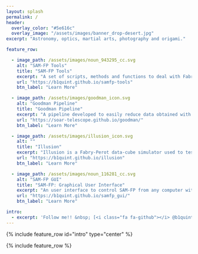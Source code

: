```yaml
---
layout: splash
permalink: /
header:
  overlay_color: "#5e616c"
  overlay_image: "/assets/images/banner_drop-desert.jpg"
excerpt: "Astronomy, optics, martial arts, photography and origami."

feature_row:

  - image_path: /assets/images/noun_943295_cc.svg
    alt: "SAM-FP Tools"
    title: "SAM-FP Tools"
    excerpt: "A set of scripts, methods and functions to deal with Fabry-Perot data at SOAR Telescope."
    url: "https://b1quint.github.io/samfp-tools"
    btn_label: "Learn More"

  - image_path: /assets/images/goodman_icon.svg
    alt: "Goodman Pipeline"
    title: "Goodman Pipeline"
    excerpt: "A pipeline developed to easily reduce data obtained with the Goodman High Throughput Spectrograph ."
    url: "https://soar-telescope.github.io/goodman/"
    btn_label: "Learn More"

  - image_path: /assets/images/illusion_icon.svg
    alt: ""
    title: "Illusion"
    excerpt: "Illusion is a Fabry-Perot data-cube simulator used to test SAM-FP Tools."
    url: "https://b1quint.github.io/illusion"
    btn_label: "Learn More"

  - image_path: /assets/images/noun_116281_cc.svg
    alt: "SAM-FP GUI"
    title: "SAM-FP: Graphical User Interface"
    excerpt: "An user interface to control SAM-FP from any computer within SOAR's Network."
    url: "https://b1quint.github.io/samfp_gui/"
    btn_label: "Learn More"

intro:
  - excerpt: 'Follow me!! &nbsp; [<i class="fa fa-github"></i> @b1quint](https://github.com/b1quint){: .btn}'
---
```


{% include feature_row id="intro" type="center" %}

{% include feature_row %}

<meta name="google-site-verification" content="9TyxI0xrnTKM9dnhCyn2O9qQG2BsTvKHHlW9Kix_p3w" />
